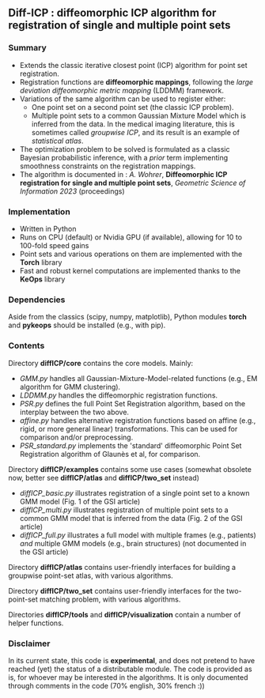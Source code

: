 ## Diff-ICP : diffeomorphic ICP algorithm for registration of single and multiple point sets

### Summary

- Extends the classic iterative closest point (ICP) algorithm for point set registration.
- Registration functions are **diffeomorphic mappings**, following the *large deviation diffeomorphic metric mapping* (LDDMM) framework.
- Variations of the same algorithm can be used to register either:
  - One point set on a second point set (the classic ICP problem).
  - Multiple point sets to a common Gaussian Mixture Model which is inferred from the data.
  In the medical imaging literature, this is sometimes called *groupwise ICP*, and its result is an example of *statistical atlas*.
- The optimization problem to be solved is formulated as a classic Bayesian probabilistic inference, with a *prior* term implementing smoothness constraints on the registration mappings.
- The algorithm is documented in : *A. Wohrer*, **Diffeomorphic ICP registration for single and multiple point sets**, *Geometric Science of Information 2023* (proceedings)

### Implementation

- Written in Python
- Runs on CPU (default) or Nvidia GPU (if available), allowing for 10 to 100-fold speed gains
- Point sets and various operations on them are implemented with the **Torch** library
- Fast and robust kernel computations are implemented thanks to the **KeOps** library

### Dependencies

Aside from the classics (scipy, numpy, matplotlib), Python modules **torch** and **pykeops** should be installed (e.g., with pip).

### Contents

Directory **diffICP/core** contains the core models. Mainly:
  - *GMM.py* handles all Gaussian-Mixture-Model-related functions (e.g., EM algorithm for GMM clustering).
  - *LDDMM.py* handles the diffeomorphic registration functions.
  - *PSR.py* defines the full Point Set Registration algorithm, based on the interplay between the two above.
  - *affine.py* handles alternative registration functions based on affine (e.g., rigid, or more general linear) transformations. This can be used for comparison and/or preprocessing.
  - *PSR_standard.py* implements the 'standard' diffeomorphic Point Set Registration algorithm of Glaunès et al, for comparison.

Directory **diffICP/examples** contains some use cases (somewhat obsolete now, better see **diffICP/atlas** and **diffICP/two_set** instead)
  - *diffICP_basic.py* illustrates registration of a single point set to a known GMM model (Fig. 1 of the GSI article)
  - *diffICP_multi.py* illustrates registration of multiple point sets to a common GMM model that is inferred from the data (Fig. 2 of the GSI article)
  - *diffICP_full.py* illustrates a full model with multiple frames (e.g., patients) *and* multiple GMM models (e.g., brain structures) (not documented in the GSI article)

Directory **diffICP/atlas** contains user-friendly interfaces for building a groupwise point-set atlas, with various algorithms.

Directory **diffICP/two_set** contains user-friendly interfaces for the two-point-set matching problem, with various algorithms.

Directories **diffICP/tools** and **diffICP/visualization** contain a number of helper functions.

### Disclaimer

In its current state, this code is **experimental**, and does not pretend to have reached (yet) the status of a distributable module. The code is provided as is, for whoever may be interested in the algorithms.
It is only documented through comments in the code (70% english, 30% french :))
